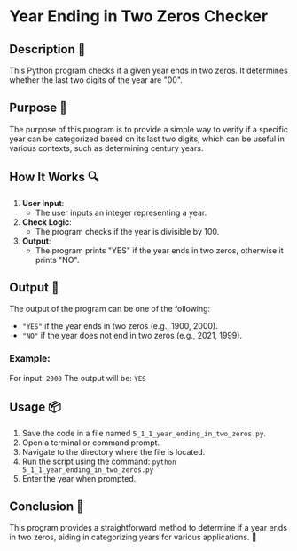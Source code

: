 # Year Ending in Two Zeros Checker

## Description 📝
This Python program checks if a given year ends in two zeros.
It determines whether the last two digits of the year are "00".

## Purpose 🎯
The purpose of this program is to provide a simple way to verify if a specific year can be categorized based on its last two digits, which can be useful in various contexts, such as determining century years.

## How It Works 🔍
1. **User Input**:
   - The user inputs an integer representing a year.
2. **Check Logic**:
   - The program checks if the year is divisible by 100.
3. **Output**:
   - The program prints "YES" if the year ends in two zeros, otherwise it prints "NO".

## Output 📜
The output of the program can be one of the following:
- `"YES"` if the year ends in two zeros (e.g., 1900, 2000).
- `"NO"` if the year does not end in two zeros (e.g., 2021, 1999).

### Example:
For input: `2000`
The output will be: `YES`

## Usage 📦
1. Save the code in a file named `5_1_1_year_ending_in_two_zeros.py`.
2. Open a terminal or command prompt.
3. Navigate to the directory where the file is located.
4. Run the script using the command:
   `python 5_1_1_year_ending_in_two_zeros.py`
5. Enter the year when prompted.

## Conclusion 🚀
This program provides a straightforward method to determine if a year ends in two zeros, aiding in categorizing years for various applications.
📅
